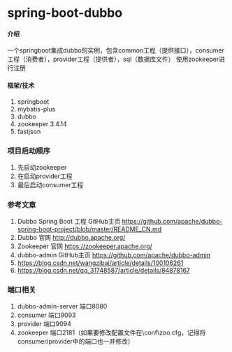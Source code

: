 # spring-boot-dubbo

#### 介绍
一个springboot集成dubbo的实例，包含common工程（提供接口），consumer工程（消费者），provider工程（提供者），sql（数据库文件）
使用zookeeper进行注册

#### 框架/技术
1. springboot
2. mybatis-plus
3. dubbo
4. zookeeper 3.4.14
5. fastjson

### 项目启动顺序
1. 先启动zookeeper
2. 在启动provider工程
3. 最后启动consumer工程

### 参考文章
1. Dubbo Spring Boot 工程 GitHub主页
https://github.com/apache/dubbo-spring-boot-project/blob/master/README_CN.md
2. Dubbo 官网
http://dubbo.apache.org/
3. Zookeeper 官网
https://zookeeper.apache.org/
4. dubbo-admin GitHub主页
https://github.com/apache/dubbo-admin
5. https://blog.csdn.net/wangzibai/article/details/100106261
6. https://blog.csdn.net/qq_31748587/article/details/84878167

### 端口相关
1. dubbo-admin-server 端口8080
2. consumer 端口9093
3. provider 端口9094
4. zookeeper 端口2181（如果要修改配置文件在\conf\zoo.cfg，记得将consumer/provider中的端口也一并修改）
